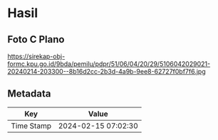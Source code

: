 # Hasil

## Foto C Plano

https://sirekap-obj-formc.kpu.go.id/9bda/pemilu/pdpr/51/06/04/20/29/5106042029021-20240214-203300--8b16d2cc-2b3d-4a9b-9ee8-62727f0bf7f6.jpg


## Metadata

| Key        | Value               |
| ---------- | ------------------- |
| Time Stamp | 2024-02-15 07:02:30 |



